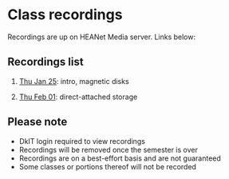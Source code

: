 # Class recordings

Recordings are up on HEANet Media server.
Links below:

## Recordings list

1. [Thu Jan 25](https://media.heanet.ie/page/663a8650fa9946c6b6ad946be9b8ab55): intro, magnetic disks

2. [Thu Feb 01](https://media.heanet.ie/page/55cb50820c0c4474a212136f3bb54124): direct-attached storage

## Please note

- DkIT login required to view recordings
- Recordings will be removed once the semester is over
- Recordings are on a best-effort basis and are not guaranteed
- Some classes or portions thereof will not be recorded

